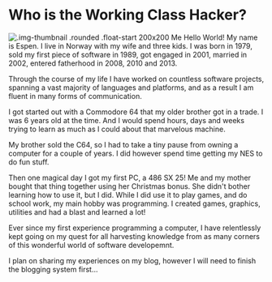 # Who is the Working Class Hacker?

![](me.jpg ".img-thumbnail .rounded .float-start 200x200 Me")
Hello World! My name is Espen. I live in Norway with my wife and three kids. I was born in 1979, sold my first piece of software in 1989, got engaged in 2001, married in 2002, entered fatherhood in 2008, 2010 and 2013. 

Through the course of my life I have worked on countless software projects, spanning a vast majority of languages and platforms, and as a result I am fluent in many forms of communication. 

I got started out with a Commodore 64 that my older brother got in a trade. I was 6 years old at the time. And I would spend hours, days and weeks trying to learn as much as I could about that marvelous machine.

My brother sold the C64, so I had to take a tiny pause from owning a computer for a couple of years.
I did however spend time getting my NES to do fun stuff. 

 Then one magical day I got my first PC, a 486 SX 25! Me and my mother bought that thing together using her Christmas bonus. She didn't bother learning how to use it, but I did. While I did use it to play games, and do school work, my main hobby was programming. I created games, graphics, utilities and had a blast and learned a lot! 

Ever since my first experience programming a computer, I have relentlessly kept going on my quest for all harvesting knowledge from as many corners of this wonderful world of software developemnt.

I plan on sharing my experiences on my blog, however I will need to finish the blogging system first...